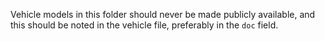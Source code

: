 Vehicle models in this folder should never be made publicly available, and this should be noted in the vehicle file, preferably in the `doc` field.  